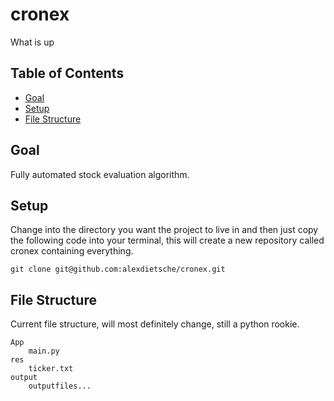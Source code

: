 # cronex

What is up

## Table of Contents
- [Goal](#goal)
- [Setup](#setup)
- [File Structure](#file-structure)

## Goal
Fully automated stock evaluation algorithm.


## Setup
Change into the directory you want the project to live in and then just copy the following code into your terminal, this will create a new repository called cronex containing everything.

```shell
git clone git@github.com:alexdietsche/cronex.git
```
## File Structure

Current file structure, will most definitely change, still a python rookie.

```
App
    main.py
res
    ticker.txt
output
    outputfiles...

```
